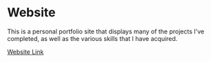# Website
This is a personal portfolio site that displays many of the projects I've completed, as well as the various skills that I have acquired.

[Website Link](https://krishnabiniwale.github.io/)

